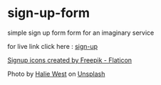 # sign-up-form
simple sign up form form for an  imaginary service

for live link  click here : 
<a href = "https://anasmustafa123.github.io/sign-up-form/">sign-up</a> 


<a href="https://www.flaticon.com/free-icons/signup" title="signup icons">Signup icons created by Freepik - Flaticon</a>

Photo by <a href="https://unsplash.com/@haliewestphoto?utm_source=unsplash&utm_medium=referral&utm_content=creditCopyText">Halie West</a> on <a href="https://unsplash.com/photos/25xggax4bSA?utm_source=unsplash&utm_medium=referral&utm_content=creditCopyText">Unsplash</a>
